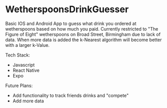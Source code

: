 # WetherspoonsDrinkGuesser

Basic IOS and Android App to guess what drink you ordered at wetherspoons based on how much you paid.
Currently restricted to "The Figure of Eight" wetherspoons on Broad Street, Birmingham due to lack of data. When more data is added the k-Nearest algorithm will become better with a larger k-Value.

Tech Stack:
- Javascript
- React Native
- Expo

Future Plans:
- Add functionality to track friends drinks and "compete"
- Add more data

